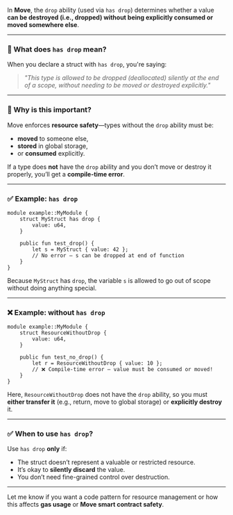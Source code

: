 In **Move**, the `drop` ability (used via `has drop`) determines whether a value **can be destroyed (i.e., dropped) without being explicitly consumed or moved somewhere else**.

---

### 🔹 What does `has drop` mean?

When you declare a struct with `has drop`, you're saying:

> *"This type is allowed to be dropped (deallocated) silently at the end of a scope, without needing to be moved or destroyed explicitly."*

---

### 🧠 Why is this important?

Move enforces **resource safety**—types without the `drop` ability must be:

* **moved** to someone else,
* **stored** in global storage,
* or **consumed** explicitly.

If a type does **not** have the `drop` ability and you don’t move or destroy it properly, you’ll get a **compile-time error**.

---

### ✅ Example: `has drop`

```move
module example::MyModule {
    struct MyStruct has drop {
        value: u64,
    }

    public fun test_drop() {
        let s = MyStruct { value: 42 };
        // No error — s can be dropped at end of function
    }
}
```

Because `MyStruct` has `drop`, the variable `s` is allowed to go out of scope without doing anything special.

---

### ❌ Example: without `has drop`

```move
module example::MyModule {
    struct ResourceWithoutDrop {
        value: u64,
    }

    public fun test_no_drop() {
        let r = ResourceWithoutDrop { value: 10 };
        // ❌ Compile-time error — value must be consumed or moved!
    }
}
```

Here, `ResourceWithoutDrop` does not have the `drop` ability, so you must **either transfer it** (e.g., return, move to global storage) or **explicitly destroy** it.

---

### ✅ When to use `has drop`?

Use `has drop` **only** if:

* The struct doesn’t represent a valuable or restricted resource.
* It’s okay to **silently discard** the value.
* You don’t need fine-grained control over destruction.

---

Let me know if you want a code pattern for resource management or how this affects **gas usage** or **Move smart contract safety**.
